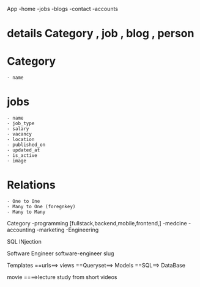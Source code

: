App
    -home
    -jobs
    -blogs
    -contact
    -accounts

# details Category , job , blog , person 
# Category
    - name

# jobs
    - name
    - job_type
    - salary
    - vacancy
    - location
    - published_on 
    - updated_at
    - is_active
    - image

# Relations
    - One to One
    - Many to One (foregnkey)
    - Many to Many

Category
    -programming [fullstack,backend,mobile,frontend,]
    -medcine 
    -accounting
    -marketing
    -Engineering

SQL INjection

Software Engineer
software-engineer slug


Templates ==urls==> views ==Queryset==> Models ==SQL==> DataBase

movie ====>lecture
study from short videos